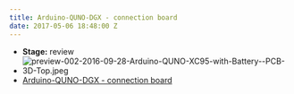 ```yaml
---
title: Arduino-QUNO-DGX - connection board
date: 2017-05-06 18:48:00 Z
---
```


* **Stage:** review
* ![preview-002-2016-09-28-Arduino-QUNO-XC95-with-Battery--PCB-3D-Top.jpeg](/uploads/Arduino-QUNO-DGX/preview-002-2016-09-28-Arduino-QUNO-XC95-with-Battery--PCB-3D-Top.jpeg)
* [Arduino-QUNO-DGX - connection board](/arduino-quno-dgx/)